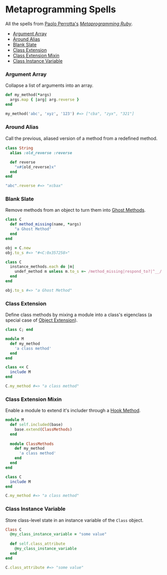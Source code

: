Metaprogramming Spells
===========
All the spells from <a href="https://twitter.com/nusco">Paolo Perrotta's</a> <i><a href="http://pragprog.com/book/ppmetr/metaprogramming-ruby">Metaprogramming Ruby</a></i>.
  * <a href="#argument-array">Argument Array</a>
  * <a href="#around-alias">Around Alias</a>
  * <a href="#blank-slate">Blank Slate</a>
  * <a href="#class-extension">Class Extension</a>
  * <a href="#class-extension-mixin">Class Extension Mixin</a>
  * <a href="#class-instance-variable">Class Instance Variable</a>

### Argument Array
Collapse a list of arguments into an array.
```ruby
def my_method(*args)
  args.map { |arg| arg.reverse }
end

my_method('abc', 'xyz', '123') #=> ["cba", "zyx", "321"]
```
### Around Alias
Call the previous, aliased version of a method from a redeﬁned method.
```ruby
class String
  alias :old_reverse :reverse

  def reverse
    "x#{old_reverse}x"
  end
end

"abc".reverse #=> "xcbax"
```
### Blank Slate
Remove methods from an object to turn them into <a href="#ghost-methods">Ghost Methods</a>.
```ruby
class C
  def method_missing(name, *args)
    "a Ghost Method"
  end
end

obj = C.new
obj.to_s #=> "#<C:0x357258>"

class C
  instance_methods.each do |m|
    undef_method m unless m.to_s =~ /method_missing|respond_to?|^__/
  end
end

obj.to_s #=> "a Ghost Method"
```
### Class Extension
Define class methods by mixing a module into a class's eigenclass (a special case of <a href="#object-extension">Object Extension</a>).
```ruby
class C; end

module M
  def my_method
    'a class method'
  end
end

class << C
  include M
end

C.my_method #=> "a class method"
```
### Class Extension Mixin
Enable a module to extend it's includer through a <a href="#hook-method">Hook Method</a>.
```ruby
module M
  def self.included(base)
    base.extend(ClassMethods)
  end
  
  module ClassMethods
    def my_method
      'a class method'
    end
  end
end

class C
  include M
end

C.my_method #=> "a class method"
```
### Class Instance Variable
Store class-level state in an instance variable of the `Class` object.
```ruby
Class C
  @my_class_instance_variable = "some value"
  
  def self.class_attribute
    @my_class_instance_variable
  end
end

C.class_attribute #=> "some value"
```
